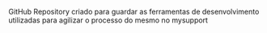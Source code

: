 GitHub Repository criado para guardar as ferramentas de desenvolvimento utilizadas para agilizar o processo do mesmo no mysupport

